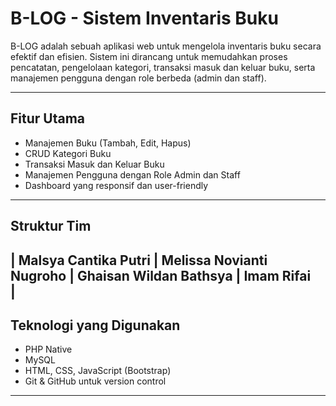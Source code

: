 # B-LOG - Sistem Inventaris Buku

B-LOG adalah sebuah aplikasi web untuk mengelola inventaris buku secara efektif dan efisien. Sistem ini dirancang untuk memudahkan proses pencatatan, pengelolaan kategori, transaksi masuk dan keluar buku, serta manajemen pengguna dengan role berbeda (admin dan staff).

---

## Fitur Utama
- Manajemen Buku (Tambah, Edit, Hapus)
- CRUD Kategori Buku
- Transaksi Masuk dan Keluar Buku
- Manajemen Pengguna dengan Role Admin dan Staff
- Dashboard yang responsif dan user-friendly

---

## Struktur Tim
| Malsya Cantika Putri 
| Melissa Novianti Nugroho 
| Ghaisan Wildan Bathsya
| Imam Rifai   
|
---

## Teknologi yang Digunakan
- PHP Native
- MySQL
- HTML, CSS, JavaScript (Bootstrap)
- Git & GitHub untuk version control

---
